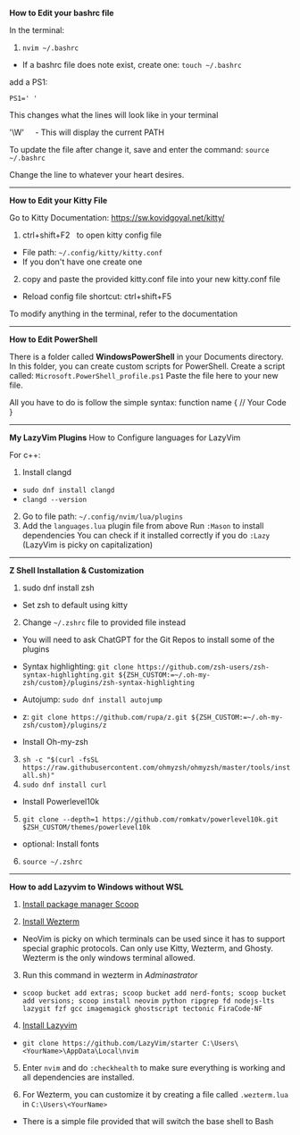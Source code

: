 **How to Edit your bashrc file**

In the terminal:

1. `nvim ~/.bashrc`

- If a bashrc file does note exist, create one: `touch ~/.bashrc`

add a PS1:

`PS1=' '`

This changes what the lines will look like in your terminal

'\\W'     - This will display the current PATH

To update the file after change it, save and enter the command: `source ~/.bashrc`

Change the line to whatever your heart desires.

- - - -

**How to Edit your Kitty File**

Go to Kitty Documentation: https://sw.kovidgoyal.net/kitty/

1. ctrl+shift+F2   to open kitty config file

- File path: `~/.config/kitty/kitty.conf`
- If you don't have one create one

2. copy and paste the provided kitty.conf file into your new kitty.conf file

- Reload config file shortcut: ctrl+shift+F5

To modify anything in the terminal, refer to the documentation

- - - -

**How to Edit PowerShell**

There is a folder called **WindowsPowerShell** in your Documents directory.
In this folder, you can create custom scripts for PowerShell.
Create a script called: `Microsoft.PowerShell_profile.ps1`
Paste the file here to your new file.

All you have to do is follow the simple syntax:
function name {
  // Your Code
}

- - - -

**My LazyVim Plugins**
How to Configure languages for LazyVim

For c++:
1. Install clangd
-  `sudo dnf install clangd`
-  `clangd --version`

2. Go to file path: `~/.config/nvim/lua/plugins`
3. Add the `languages.lua` plugin file from above
Run `:Mason` to install dependencies 
You can check if it installed correctly if you do `:Lazy` (LazyVim is picky on capitalization)

- - - -

**Z Shell Installation & Customization**

1. sudo dnf install zsh
- Set zsh to default using kitty

2. Change `~/.zshrc` file to provided file instead
- You will need to ask ChatGPT for the Git Repos to install some of the plugins
- Syntax highlighting: `git clone https://github.com/zsh-users/zsh-syntax-highlighting.git ${ZSH_CUSTOM:=~/.oh-my-zsh/custom}/plugins/zsh-syntax-highlighting`
- Autojump: `sudo dnf install autojump`
- z: `git clone https://github.com/rupa/z.git ${ZSH_CUSTOM:=~/.oh-my-zsh/custom}/plugins/z`

- Install Oh-my-zsh
3. `sh -c "$(curl -fsSL https://raw.githubusercontent.com/ohmyzsh/ohmyzsh/master/tools/install.sh)"`
4. `sudo dnf install curl`

- Install Powerlevel10k
5. `git clone --depth=1 https://github.com/romkatv/powerlevel10k.git $ZSH_CUSTOM/themes/powerlevel10k`
- optional: Install fonts

6. `source ~/.zshrc`

- - - -
**How to add Lazyvim to Windows without WSL**

1. [Install package manager Scoop](scoop.sh)

2. [Install Wezterm](https://wezterm.org/install/windows.html)
- NeoVim is picky on which terminals can be used since it has to support special graphic protocols. Can only use Kitty, Wezterm, and Ghosty. Wezterm is the only windows terminal allowed.

3. Run this command in wezterm in *Adminastrator*
- `scoop bucket add extras; scoop bucket add nerd-fonts; scoop bucket add versions; scoop install neovim python ripgrep fd nodejs-lts lazygit fzf gcc imagemagick ghostscript tectonic FiraCode-NF`

4. [Install Lazyvim](https://www.lazyvim.org/installation)
- `git clone https://github.com/LazyVim/starter C:\Users\<YourName>\AppData\Local\nvim`

5. Enter `nvim` and do `:checkhealth` to make sure everything is working and all dependencies are installed.

6. For Wezterm, you can customize it by creating a file called `.wezterm.lua` in `C:\Users\<YourName>`
- There is a simple file provided that will switch the base shell to Bash
